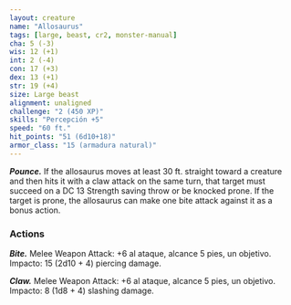 ```yaml
---
layout: creature
name: "Allosaurus"
tags: [large, beast, cr2, monster-manual]
cha: 5 (-3)
wis: 12 (+1)
int: 2 (-4)
con: 17 (+3)
dex: 13 (+1)
str: 19 (+4)
size: Large beast
alignment: unaligned
challenge: "2 (450 XP)"
skills: "Percepción +5"
speed: "60 ft."
hit_points: "51 (6d10+18)"
armor_class: "15 (armadura natural)"
---
```


***Pounce.*** If the allosaurus moves at least 30 ft. straight toward a creature and then hits it with a claw attack on the same turn, that target must succeed on a DC 13 Strength saving throw or be knocked prone. If the target is prone, the allosaurus can make one bite attack against it as a bonus action.

### Actions

***Bite.*** Melee Weapon Attack: +6 al ataque, alcance 5 pies, un objetivo. Impacto: 15 (2d10 + 4) piercing damage.

***Claw.*** Melee Weapon Attack: +6 al ataque, alcance 5 pies, un objetivo. Impacto: 8 (1d8 + 4) slashing damage.
